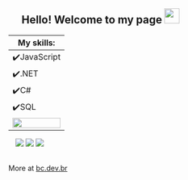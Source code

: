 ## &emsp; Hello! Welcome to my page <img src="https://raw.githubusercontent.com/kaueMarques/kaueMarques/master/hi.gif" height="30px">

<div>

  | My skills: |
  | ------------- |
  | ✔️JavaScript |
  | ✔️.NET |
  | ✔️C# |
  | ✔️SQL |
  |  <img width="100%" src="https://brenocarneiro-stats.vercel.app/api/top-langs/?username=BrenoCarneiro&layout=compact&theme=transparent"/> |
  <div align="left">
 &emsp;<a href="https://twitter.com/brenofssc" target="_blank"><img src="https://img.shields.io/badge/Twitter-1DA1F2?style=for-the-badge&logo=twitter&logoColor=white" target="_blank"></a>
  <a href="https://t.me/BrenoCarneiro" target="_blank"><img src="https://img.shields.io/badge/-Telegram-229ED9?style=for-the-badge&logo=telegram&logoColor=white" target="_blank"></a>
  <a href="https://www.linkedin.com/in/brenofssc/" target="_blank"><img src="https://img.shields.io/badge/-LinkedIn-%230077B5?style=for-the-badge&logo=linkedin&logoColor=white" target="_blank"></a>  
</div>

<br>

  More at [bc.dev.br](https://bc.dev.br)
